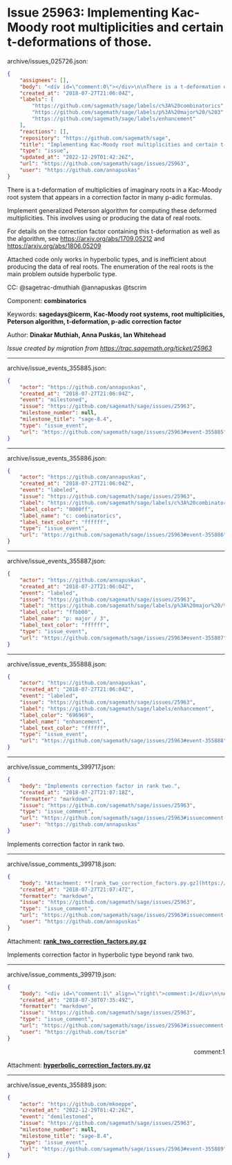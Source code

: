 # Issue 25963: Implementing Kac-Moody root multiplicities and certain t-deformations of those.

archive/issues_025726.json:
```json
{
    "assignees": [],
    "body": "<div id=\"comment:0\"></div>\n\nThere is a t-deformation of multiplicities of imaginary roots in a Kac-Moody root system that appears in a correction factor in many p-adic formulas. \n\nImplement generalized Peterson algorithm for computing these deformed multiplicities. This involves using or producing the data of real roots. \n\nFor details on the correction factor containing this t-deformation as well as the algorithm, see https://arxiv.org/abs/1709.05212 and  https://arxiv.org/abs/1806.05209\n\nAttached code only works in hyperbolic types, and is inefficient about producing the data of real roots. The enumeration of the real roots is the main problem outside hyperbolic type. \n\nCC:  @sagetrac-dmuthiah @annapuskas @tscrim\n\nComponent: **combinatorics**\n\nKeywords: **sagedays@icerm, Kac-Moody root systems, root multiplicities, Peterson algorithm, t-deformation, p-adic correction factor**\n\nAuthor: **Dinakar Muthiah, Anna Pusk\u00e1s, Ian Whitehead**\n\n_Issue created by migration from https://trac.sagemath.org/ticket/25963_\n\n",
    "created_at": "2018-07-27T21:06:04Z",
    "labels": [
        "https://github.com/sagemath/sage/labels/c%3A%20combinatorics",
        "https://github.com/sagemath/sage/labels/p%3A%20major%20/%203",
        "https://github.com/sagemath/sage/labels/enhancement"
    ],
    "reactions": [],
    "repository": "https://github.com/sagemath/sage",
    "title": "Implementing Kac-Moody root multiplicities and certain t-deformations of those.",
    "type": "issue",
    "updated_at": "2022-12-29T01:42:26Z",
    "url": "https://github.com/sagemath/sage/issues/25963",
    "user": "https://github.com/annapuskas"
}
```
<div id="comment:0"></div>

There is a t-deformation of multiplicities of imaginary roots in a Kac-Moody root system that appears in a correction factor in many p-adic formulas. 

Implement generalized Peterson algorithm for computing these deformed multiplicities. This involves using or producing the data of real roots. 

For details on the correction factor containing this t-deformation as well as the algorithm, see https://arxiv.org/abs/1709.05212 and  https://arxiv.org/abs/1806.05209

Attached code only works in hyperbolic types, and is inefficient about producing the data of real roots. The enumeration of the real roots is the main problem outside hyperbolic type. 

CC:  @sagetrac-dmuthiah @annapuskas @tscrim

Component: **combinatorics**

Keywords: **sagedays@icerm, Kac-Moody root systems, root multiplicities, Peterson algorithm, t-deformation, p-adic correction factor**

Author: **Dinakar Muthiah, Anna Puskás, Ian Whitehead**

_Issue created by migration from https://trac.sagemath.org/ticket/25963_





---

archive/issue_events_355885.json:
```json
{
    "actor": "https://github.com/annapuskas",
    "created_at": "2018-07-27T21:06:04Z",
    "event": "milestoned",
    "issue": "https://github.com/sagemath/sage/issues/25963",
    "milestone_number": null,
    "milestone_title": "sage-8.4",
    "type": "issue_event",
    "url": "https://github.com/sagemath/sage/issues/25963#event-355885"
}
```



---

archive/issue_events_355886.json:
```json
{
    "actor": "https://github.com/annapuskas",
    "created_at": "2018-07-27T21:06:04Z",
    "event": "labeled",
    "issue": "https://github.com/sagemath/sage/issues/25963",
    "label": "https://github.com/sagemath/sage/labels/c%3A%20combinatorics",
    "label_color": "0000ff",
    "label_name": "c: combinatorics",
    "label_text_color": "ffffff",
    "type": "issue_event",
    "url": "https://github.com/sagemath/sage/issues/25963#event-355886"
}
```



---

archive/issue_events_355887.json:
```json
{
    "actor": "https://github.com/annapuskas",
    "created_at": "2018-07-27T21:06:04Z",
    "event": "labeled",
    "issue": "https://github.com/sagemath/sage/issues/25963",
    "label": "https://github.com/sagemath/sage/labels/p%3A%20major%20/%203",
    "label_color": "ffbb00",
    "label_name": "p: major / 3",
    "label_text_color": "ffffff",
    "type": "issue_event",
    "url": "https://github.com/sagemath/sage/issues/25963#event-355887"
}
```



---

archive/issue_events_355888.json:
```json
{
    "actor": "https://github.com/annapuskas",
    "created_at": "2018-07-27T21:06:04Z",
    "event": "labeled",
    "issue": "https://github.com/sagemath/sage/issues/25963",
    "label": "https://github.com/sagemath/sage/labels/enhancement",
    "label_color": "696969",
    "label_name": "enhancement",
    "label_text_color": "ffffff",
    "type": "issue_event",
    "url": "https://github.com/sagemath/sage/issues/25963#event-355888"
}
```



---

archive/issue_comments_399717.json:
```json
{
    "body": "Implements correction factor in rank two.",
    "created_at": "2018-07-27T21:07:18Z",
    "formatter": "markdown",
    "issue": "https://github.com/sagemath/sage/issues/25963",
    "type": "issue_comment",
    "url": "https://github.com/sagemath/sage/issues/25963#issuecomment-399717",
    "user": "https://github.com/annapuskas"
}
```

Implements correction factor in rank two.



---

archive/issue_comments_399718.json:
```json
{
    "body": "Attachment: **[rank_two_correction_factors.py.gz](https://github.com/sagemath/sage/files/ticket25963/rank_two_correction_factors.py.gz)**\n\nImplements correction factor in hyperbolic type beyond rank two.",
    "created_at": "2018-07-27T21:07:47Z",
    "formatter": "markdown",
    "issue": "https://github.com/sagemath/sage/issues/25963",
    "type": "issue_comment",
    "url": "https://github.com/sagemath/sage/issues/25963#issuecomment-399718",
    "user": "https://github.com/annapuskas"
}
```

Attachment: **[rank_two_correction_factors.py.gz](https://github.com/sagemath/sage/files/ticket25963/rank_two_correction_factors.py.gz)**

Implements correction factor in hyperbolic type beyond rank two.



---

archive/issue_comments_399719.json:
```json
{
    "body": "<div id=\"comment:1\" align=\"right\">comment:1</div>\n\nAttachment: **[hyperbolic_correction_factors.py.gz](https://github.com/sagemath/sage/files/ticket25963/hyperbolic_correction_factors.py.gz)**",
    "created_at": "2018-07-30T07:35:49Z",
    "formatter": "markdown",
    "issue": "https://github.com/sagemath/sage/issues/25963",
    "type": "issue_comment",
    "url": "https://github.com/sagemath/sage/issues/25963#issuecomment-399719",
    "user": "https://github.com/tscrim"
}
```

<div id="comment:1" align="right">comment:1</div>

Attachment: **[hyperbolic_correction_factors.py.gz](https://github.com/sagemath/sage/files/ticket25963/hyperbolic_correction_factors.py.gz)**



---

archive/issue_events_355889.json:
```json
{
    "actor": "https://github.com/mkoeppe",
    "created_at": "2022-12-29T01:42:26Z",
    "event": "demilestoned",
    "issue": "https://github.com/sagemath/sage/issues/25963",
    "milestone_number": null,
    "milestone_title": "sage-8.4",
    "type": "issue_event",
    "url": "https://github.com/sagemath/sage/issues/25963#event-355889"
}
```
